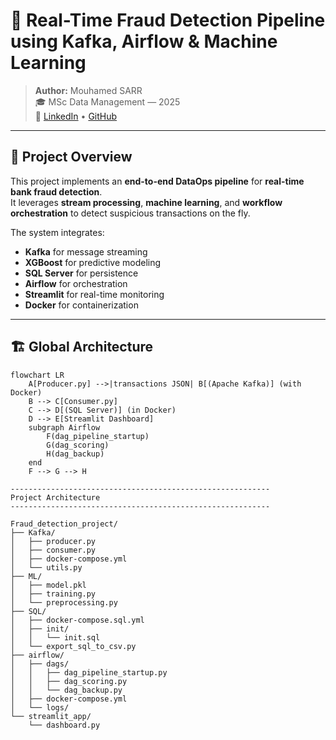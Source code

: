 # 🏦 Real-Time Fraud Detection Pipeline using Kafka, Airflow & Machine Learning

> **Author:** Mouhamed SARR  
> 🎓 MSc Data Management — 2025  
> 🔗 [LinkedIn](https://www.linkedin.com/in/tonprofil) • [GitHub](https://github.com/ton_username)

---

## 🧠 Project Overview

This project implements an **end-to-end DataOps pipeline** for **real-time bank fraud detection**.  
It leverages **stream processing**, **machine learning**, and **workflow orchestration** to detect suspicious transactions on the fly.

The system integrates:
- **Kafka** for message streaming  
- **XGBoost** for predictive modeling  
- **SQL Server** for persistence  
- **Airflow** for orchestration  
- **Streamlit** for real-time monitoring
- **Docker** for containerization

---

## 🏗️ Global Architecture

```mermaid
flowchart LR
    A[Producer.py] -->|transactions JSON| B[(Apache Kafka)] (with Docker)
    B --> C[Consumer.py]
    C --> D[(SQL Server)] (in Docker)
    D --> E[Streamlit Dashboard]
    subgraph Airflow
        F(dag_pipeline_startup)
        G(dag_scoring)
        H(dag_backup)
    end
    F --> G --> H

----------------------------------------------------------
Project Architecture
----------------------------------------------------------

Fraud_detection_project/
├── Kafka/
│   ├── producer.py
│   ├── consumer.py
│   ├── docker-compose.yml
│   └── utils.py
├── ML/
│   ├── model.pkl
│   ├── training.py
│   └── preprocessing.py
├── SQL/
│   ├── docker-compose.sql.yml
│   ├── init/
│   │   └── init.sql
│   └── export_sql_to_csv.py
├── airflow/
│   ├── dags/
│   │   ├── dag_pipeline_startup.py
│   │   ├── dag_scoring.py
│   │   └── dag_backup.py
│   ├── docker-compose.yml
│   └── logs/
└── streamlit_app/
    └── dashboard.py





